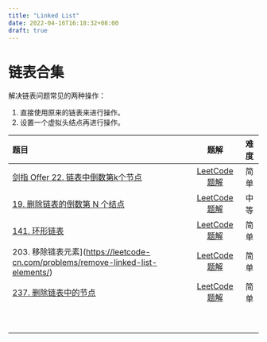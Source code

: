 ```yaml
---
title: "Linked List"
date: 2022-04-16T16:18:32+08:00
draft: true
---
```


# 链表合集

解决链表问题常见的两种操作：

1. 直接使用原来的链表来进行操作。
2. 设置一个虚拟头结点再进行操作。





| 题目                                                                                                        | 题解                                                                                                                                   | 难度  |
|:--------------------------------------------------------------------------------------------------------- |:------------------------------------------------------------------------------------------------------------------------------------:|:---:|
| [剑指 Offer 22. 链表中倒数第k个节点](https://leetcode-cn.com/problems/lian-biao-zhong-dao-shu-di-kge-jie-dian-lcof/) | [LeetCode 题解](https://leetcode-cn.com/problems/lian-biao-zhong-dao-shu-di-kge-jie-dian-lcof/solution/by-ellisonzhao-415j/)           | 简单  |
| [19. 删除链表的倒数第 N 个结点](https://leetcode-cn.com/problems/remove-nth-node-from-end-of-list/)                  | [LeetCode 题解](https://leetcode-cn.com/problems/remove-nth-node-from-end-of-list/solution/by-ellisonzhao-j1td/)                       | 中等  |
| [141. 环形链表](https://leetcode-cn.com/problems/linked-list-cycle/)                                          | [LeetCode 题解](https://leetcode-cn.com/problems/linked-list-cycle/)                                                                   | 简单  |
| 203. 移除链表元素](https://leetcode-cn.com/problems/remove-linked-list-elements/)                               | [LeetCode 题解](https://leetcode-cn.com/problems/remove-linked-list-elements/solution/by-ellisonzhao-nfun/)                            | 简单  |
| [237. 删除链表中的节点](https://leetcode-cn.com/problems/delete-node-in-a-linked-list/)                           | [LeetCode 题解](https://leetcode-cn.com/problems/delete-node-in-a-linked-list/solution/237-shan-chu-lian-biao-zhong-de-jie-dian-bhb7/) | 简单  |
|                                                                                                           |                                                                                                                                      |     |
|                                                                                                           |                                                                                                                                      |     |
|                                                                                                           |                                                                                                                                      |     |
|                                                                                                           |                                                                                                                                      |     |
|                                                                                                           |                                                                                                                                      |     |
|                                                                                                           |                                                                                                                                      |     |
|                                                                                                           |                                                                                                                                      |     |
|                                                                                                           |                                                                                                                                      |     |
|                                                                                                           |                                                                                                                                      |     |
